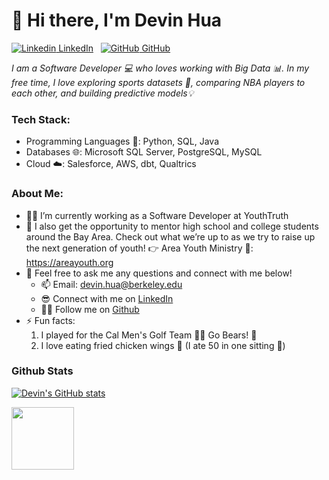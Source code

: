 # 👋 Hi there, I'm Devin Hua 
[![Linkedin](https://i.stack.imgur.com/gVE0j.png) LinkedIn](https://www.linkedin.com/in/devinhua671/)
&nbsp;
[![GitHub](https://i.stack.imgur.com/tskMh.png) GitHub](https://github.com/huadevin)

*I am a Software Developer 💻 who loves working with Big Data 📊. In my free time, I love exploring sports datasets 🏀, comparing NBA players to each other, and building predictive models💡*
### Tech Stack:
- Programming Languages 🤖: Python, SQL, Java
- Databases 🌐: Microsoft SQL Server, PostgreSQL, MySQL
- Cloud ☁️: Salesforce, AWS, dbt, Qualtrics 
### About Me:
- 🧑‍💼 I’m currently working as a Software Developer at YouthTruth
- 🤝 I also get the opportunity to mentor high school and college students around the Bay Area. Check out what we’re up to as we try to raise up the next generation of youth! 👉 Area Youth Ministry 📌: https://areayouth.org
- 💬 Feel free to ask me any questions and connect with me below!
  - 📫 Email: devin.hua@berkeley.edu
  - 😎 Connect with me on [LinkedIn](https://www.linkedin.com/in/devinhua671/)
  - 👨‍💻 Follow me on [Github](https://github.com/huadevin)
- ⚡ Fun facts: 
  1. I played for the Cal Men's Golf Team 🏌️‍♂️ Go Bears! 🐻
  2. I love eating fried chicken wings 🍗 (I ate 50 in one sitting 👀)
### Github Stats
[![Devin's GitHub stats](https://github-readme-stats.vercel.app/api?username=huadevin&count_private=true&hide=contribs,issues&show_icons=true&theme=dracula)](https://github.com/anuraghazra/github-readme-stats)

<img src="https://media.istockphoto.com/id/1218481548/vector/cute-cat-waving-paw-cartoon-vector-illustration.jpg?s=612x612&w=0&k=20&c=RciKkd8LHlvJZHqCGR6kz4YUIaEAScuSTkO7tpbvMhE=" width="100" height="100">
